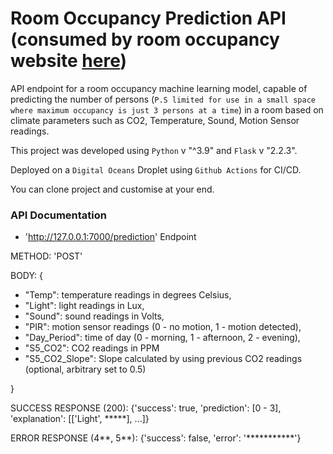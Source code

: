 # Room Occupancy Prediction API (consumed by room occupancy website [here](https://occupancy-adeoluwa.netlify.app/))

API endpoint for a room occupancy machine learning model, capable of predicting the number of persons (`P.S limited for use in a small space where maximum occupancy is just 3 persons at a time`) in a room based on climate parameters such as CO2, Temperature, Sound, Motion Sensor readings. 

This project was developed using `Python` v "^3.9" and `Flask` v "2.2.3".

Deployed on a `Digital Oceans` Droplet using `Github Actions` for CI/CD.

You can clone project and customise at your end.

### API Documentation

- 'http://127.0.0.1:7000/prediction' Endpoint

METHOD: 'POST'

BODY: {

  - "Temp": temperature readings in degrees Celsius,
  - "Light": light readings in Lux,
  - "Sound": sound readings in Volts,
  - "PIR": motion sensor readings (0 - no motion, 1 - motion detected),
  - "Day_Period": time of day (0 - morning, 1 - afternoon, 2 - evening),
  - "S5_CO2": CO2 readings in PPM
  - "S5_CO2_Slope": Slope calculated by using previous CO2 readings (optional, arbitrary set to 0.5)

  }

SUCCESS RESPONSE (200): {'success': true, 'prediction': [0 - 3], 'explanation': [['Light', *****], ...]}

ERROR RESPONSE (4**, 5**): {'success': false, 'error': '***********'}
